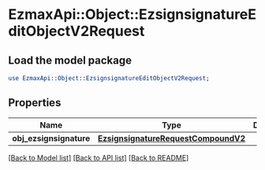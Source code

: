 # EzmaxApi::Object::EzsignsignatureEditObjectV2Request

## Load the model package
```perl
use EzmaxApi::Object::EzsignsignatureEditObjectV2Request;
```

## Properties
Name | Type | Description | Notes
------------ | ------------- | ------------- | -------------
**obj_ezsignsignature** | [**EzsignsignatureRequestCompoundV2**](EzsignsignatureRequestCompoundV2.md) |  | 

[[Back to Model list]](../README.md#documentation-for-models) [[Back to API list]](../README.md#documentation-for-api-endpoints) [[Back to README]](../README.md)


